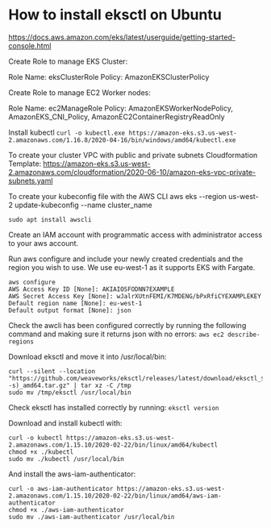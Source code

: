 # How to install eksctl on Ubuntu

https://docs.aws.amazon.com/eks/latest/userguide/getting-started-console.html

Create Role to manage EKS Cluster:

Role Name: eksClusterRole
Policy: AmazonEKSClusterPolicy

Create Role to manage EC2 Worker nodes:

Role Name: ec2ManageRole
Policy: AmazonEKSWorkerNodePolicy, AmazonEKS_CNI_Policy, AmazonEC2ContainerRegistryReadOnly

Install kubectl
`curl -o kubectl.exe https://amazon-eks.s3.us-west-2.amazonaws.com/1.16.8/2020-04-16/bin/windows/amd64/kubectl.exe`


To create your cluster VPC with public and private subnets
Cloudformation Template: https://amazon-eks.s3.us-west-2.amazonaws.com/cloudformation/2020-06-10/amazon-eks-vpc-private-subnets.yaml

To create your kubeconfig file with the AWS CLI
aws eks --region us-west-2 update-kubeconfig --name cluster_name






`sudo apt install awscli`

Create an IAM account with programmatic access with administrator access to your aws account.

Run aws configure and include your newly created credentials and the region you wish to use. We use eu-west-1 as it supports EKS with Fargate.
```
aws configure
AWS Access Key ID [None]: AKIAIOSFODNN7EXAMPLE
AWS Secret Access Key [None]: wJalrXUtnFEMI/K7MDENG/bPxRfiCYEXAMPLEKEY
Default region name [None]: eu-west-1
Default output format [None]: json
```

Check the awcli has been configured correctly by running the following command and making sure it returns json with no errors:
`aws ec2 describe-regions`


Download eksctl and move it into /usr/local/bin:
```
curl --silent --location "https://github.com/weaveworks/eksctl/releases/latest/download/eksctl_$(uname -s)_amd64.tar.gz" | tar xz -C /tmp
sudo mv /tmp/eksctl /usr/local/bin
```

Check eksctl has installed correctly by running:
`eksctl version`

Download and install kubectl with:
```
curl -o kubectl https://amazon-eks.s3.us-west-2.amazonaws.com/1.15.10/2020-02-22/bin/linux/amd64/kubectl
chmod +x ./kubectl
sudo mv ./kubectl /usr/local/bin
```

And install the aws-iam-authenticator:
```
curl -o aws-iam-authenticator https://amazon-eks.s3.us-west-2.amazonaws.com/1.15.10/2020-02-22/bin/linux/amd64/aws-iam-authenticator
chmod +x ./aws-iam-authenticator
sudo mv ./aws-iam-authenticator /usr/local/bin
```

